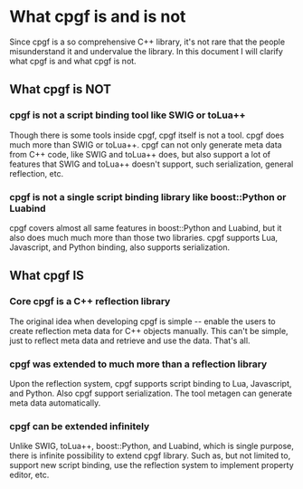 

# What cpgf is and is not

Since cpgf is a so comprehensive C++ library, it's not rare that the people misunderstand it and undervalue the library. In this document I will clarify what cpgf is and what cpgf is not.

## What cpgf is NOT

### cpgf is not a script binding tool like SWIG or toLua++

Though there is some tools inside cpgf, cpgf itself is not a tool. cpgf does much more than SWIG or toLua++. cpgf can not only generate meta data from C++ code, like SWIG and toLua++ does, but also support a lot of features that SWIG and toLua++ doesn't support, such serialization, general reflection, etc.

### cpgf is not a single script binding library like boost::Python or Luabind

cpgf covers almost all same features in boost::Python and Luabind, but it also does much much more than those two libraries. cpgf supports Lua, Javascript, and Python binding, also supports serialization.

## What cpgf IS

### Core cpgf is a C++ reflection library

The original idea when developing cpgf is simple -- enable the users to create reflection meta data for C++ objects manually. This can't be simple, just to reflect meta data and retrieve and use the data. That's all.

### cpgf was extended to much more than a reflection library

Upon the reflection system, cpgf supports script binding to Lua, Javascript, and Python. Also cpgf support serialization. The tool metagen can generate meta data automatically.

### cpgf can be extended infinitely

Unlike SWIG, toLua++, boost::Python, and Luabind, which is single purpose, there is infinite possibility to extend cpgf library. Such as, but not limited to, support new script binding, use the reflection system to implement property editor, etc.


